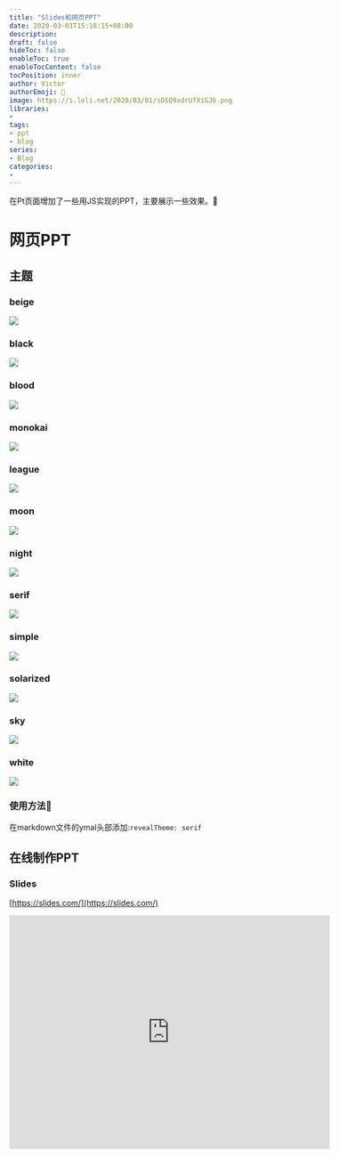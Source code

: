 ```yaml
---
title: "Slides和网页PPT"
date: 2020-03-01T15:18:15+08:00
description:
draft: false
hideToc: false
enableToc: true
enableTocContent: false
tocPosition: inner
author: Victor
authorEmoji: 👻
image: https://i.loli.net/2020/03/01/sDSQ9xdrUfXiGJ6.png
libraries:
- 
tags:
- ppt
- blog
series:
- Blog
categories:
-
---
```


在Pt页面增加了一些用JS实现的PPT，主要展示一些效果。:electric_plug:

<!--more-->

# 网页PPT

## 主题

### beige

![](https://i.loli.net/2020/03/01/MsOniqFTRjoAmYS.png)

### black

![](https://i.loli.net/2020/03/01/cLek8VPtIZOFAGh.png)

### blood

![](https://i.loli.net/2020/03/01/75aDjrW2HVCidGY.png)

### monokai

![](https://i.loli.net/2020/03/01/UPMwydb4feSkF23.png)

### league

![](https://i.loli.net/2020/03/01/oMZUhn5r72Ly4Nm.png)

### moon

![](https://i.loli.net/2020/03/01/uN2mh4laWxAURg3.png)

### night

![](https://i.loli.net/2020/03/01/bmFS2dejnB6sgEO.png)

### serif

![](https://i.loli.net/2020/03/01/S6Yp9BDHKTt5JLw.png)

### simple

![](https://i.loli.net/2020/03/01/NYqaAtLi1OJnc9U.png)

### solarized

![](https://i.loli.net/2020/03/01/45OurbWfq3UlMVh.png)

### sky

![](https://i.loli.net/2020/03/01/gaVqzhMGQCKunwN.png)

### white

![](https://i.loli.net/2020/03/01/Vb7vTBm4ejXFoWl.png)

### 使用方法:milky_way:

在markdown文件的ymal头部添加:`revealTheme: serif`

## 在线制作PPT

### Slides

[https://slides.com/](https://slides.com/)

<iframe src="https://slides.com/news/developers/embed" width="576" height="420" scrolling="no" frameborder="0" webkitallowfullscreen mozallowfullscreen allowfullscreen></iframe>